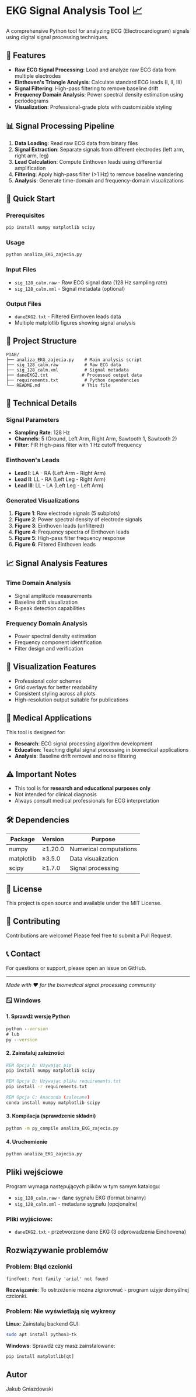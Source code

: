 # EKG Signal Analysis Tool 📈

A comprehensive Python tool for analyzing ECG (Electrocardiogram) signals using digital signal processing techniques.

## 🔬 Features

- **Raw ECG Signal Processing**: Load and analyze raw ECG data from multiple electrodes
- **Einthoven's Triangle Analysis**: Calculate standard ECG leads (I, II, III)
- **Signal Filtering**: High-pass filtering to remove baseline drift
- **Frequency Domain Analysis**: Power spectral density estimation using periodograms
- **Visualization**: Professional-grade plots with customizable styling

## 📊 Signal Processing Pipeline

1. **Data Loading**: Read raw ECG data from binary files
2. **Signal Extraction**: Separate signals from different electrodes (left arm, right arm, leg)
3. **Lead Calculation**: Compute Einthoven leads using differential amplification
4. **Filtering**: Apply high-pass filter (>1 Hz) to remove baseline wandering
5. **Analysis**: Generate time-domain and frequency-domain visualizations

## 🚀 Quick Start

### Prerequisites

```bash
pip install numpy matplotlib scipy
```

### Usage

```python
python analiza_EKG_zajecia.py
```

### Input Files

- `sig_128_calm.raw` - Raw ECG signal data (128 Hz sampling rate)
- `sig_128_calm.xml` - Signal metadata (optional)

### Output Files

- `daneEKG2.txt` - Filtered Einthoven leads data
- Multiple matplotlib figures showing signal analysis

## 📁 Project Structure

```
PIAB/
├── analiza_EKG_zajecia.py    # Main analysis script
├── sig_128_calm.raw          # Raw ECG data
├── sig_128_calm.xml          # Signal metadata
├── daneEKG2.txt             # Processed output data
├── requirements.txt          # Python dependencies
└── README.md                # This file
```

## 🔧 Technical Details

### Signal Parameters
- **Sampling Rate**: 128 Hz
- **Channels**: 5 (Ground, Left Arm, Right Arm, Sawtooth 1, Sawtooth 2)
- **Filter**: FIR High-pass filter with 1 Hz cutoff frequency

### Einthoven's Leads
- **Lead I**: LA - RA (Left Arm - Right Arm)
- **Lead II**: LL - RA (Left Leg - Right Arm)  
- **Lead III**: LL - LA (Left Leg - Left Arm)

### Generated Visualizations

1. **Figure 1**: Raw electrode signals (5 subplots)
2. **Figure 2**: Power spectral density of electrode signals
3. **Figure 3**: Einthoven leads (unfiltered)
4. **Figure 4**: Frequency spectra of Einthoven leads
5. **Figure 5**: High-pass filter frequency response
6. **Figure 6**: Filtered Einthoven leads

## 📈 Signal Analysis Features

### Time Domain Analysis
- Signal amplitude measurements
- Baseline drift visualization
- R-peak detection capabilities

### Frequency Domain Analysis
- Power spectral density estimation
- Frequency component identification
- Filter design and verification

## 🎨 Visualization Features

- Professional color schemes
- Grid overlays for better readability
- Consistent styling across all plots
- High-resolution output suitable for publications

## 🔬 Medical Applications

This tool is designed for:
- **Research**: ECG signal processing algorithm development
- **Education**: Teaching digital signal processing in biomedical applications
- **Analysis**: Baseline drift removal and noise filtering

## ⚠️ Important Notes

- This tool is for **research and educational purposes only**
- Not intended for clinical diagnosis
- Always consult medical professionals for ECG interpretation

## 🛠️ Dependencies

| Package | Version | Purpose |
|---------|---------|---------|
| numpy | ≥1.20.0 | Numerical computations |
| matplotlib | ≥3.5.0 | Data visualization |
| scipy | ≥1.7.0 | Signal processing |
## 📝 License

This project is open source and available under the MIT License.

## 🤝 Contributing

Contributions are welcome! Please feel free to submit a Pull Request.

## 📞 Contact

For questions or support, please open an issue on GitHub.

---

*Made with ❤️ for the biomedical signal processing community*

### 🪟 **Windows**

#### 1. Sprawdź wersję Python
```cmd
python --version
# lub
py --version
```

#### 2. Zainstaluj zależności
```cmd
REM Opcja A: Używając pip
pip install numpy matplotlib scipy

REM Opcja B: Używając pliku requirements.txt
pip install -r requirements.txt

REM Opcja C: Anaconda (zalecane)
conda install numpy matplotlib scipy
```

#### 3. Kompilacja (sprawdzenie składni)
```cmd
python -m py_compile analiza_EKG_zajecia.py
```

#### 4. Uruchomienie
```cmd
python analiza_EKG_zajecia.py
```

## Pliki wejściowe

Program wymaga następujących plików w tym samym katalogu:

- `sig_128_calm.raw` - dane sygnału EKG (format binarny)
- `sig_128_calm.xml` - metadane sygnału (opcjonalne)

### Pliki wyjściowe:
- `daneEKG2.txt` - przetworzone dane EKG (3 odprowadzenia Eindhovena)

## Rozwiązywanie problemów


### Problem: Błąd czcionki
```
findfont: Font family 'arial' not found
```
**Rozwiązanie**: To ostrzeżenie można zignorować - program użyje domyślnej czcionki.

### Problem: Nie wyświetlają się wykresy
**Linux**: Zainstaluj backend GUI:
```bash
sudo apt install python3-tk
```

**Windows**: Sprawdź czy masz zainstalowane:
```cmd
pip install matplotlib[qt]
```


## Autor
Jakub Gniazdowski
